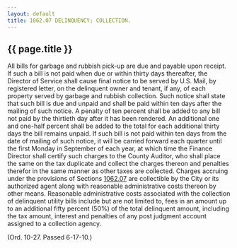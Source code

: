 ```yaml
---
layout: default 
title: 1062.07 DELINQUENCY; COLLECTION.
---
```


{{ page.title }}
----------------

All bills for garbage and rubbish pick-up are due and payable upon
receipt. If such a bill is not paid when due or within thirty days
thereafter, the Director of Service shall cause final notice to be
served by U.S. Mail, by registered letter, on the delinquent owner and
tenant, if any, of each property served by garbage and rubbish
collection. Such notice shall state that such bill is due and unpaid and
shall be paid within ten days after the mailing of such notice. A
penalty of ten percent shall be added to any bill not paid by the
thirtieth day after it has been rendered. An additional one and one-half
percent shall be added to the total for each additional thirty days the
bill remains unpaid. If such bill is not paid within ten days from the
date of mailing of such notice, it will be carried forward each quarter
until the first Monday in September of each year, at which time the
Finance Director shall certify such charges to the County Auditor, who
shall place the same on the tax duplicate and collect the charges
thereon and penalties therefor in the same manner as other taxes are
collected. Charges accruing under the provisions of Sections
[1062.07](45f9a1fd.html) are collectible by the City or its authorized
agent along with reasonable administrative costs thereon by other means.
Reasonable administrative costs associated with the collection of
delinquent utility bills include but are not limited to, fees in an
amount up to an additional fifty percent (50%) of the total delinquent
amount, including the tax amount, interest and penalties of any post
judgment account assigned to a collection agency.

(Ord. 10-27. Passed 6-17-10.)
